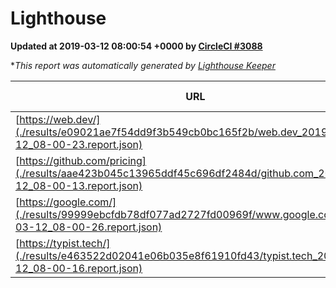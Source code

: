 
# Lighthouse

**Updated at 2019-03-12 08:00:54 +0000 by [CircleCI #3088](https://circleci.com/gh/ItinerisLtd/lighthouse-keeper-example/3088)**

**This report was automatically generated by [Lighthouse Keeper](https://github.com/itinerisltd/lighthouse-keeper)*

| URL | Performance | Accessibility | Best Practices | SEO | PWA | Updated At |
| --- | --- | --- | --- | --- | --- | --- |
| [https://web.dev/](./results/e09021ae7f54dd9f3b549cb0bc165f2b/web.dev_2019-03-12_08-00-23.report.json) | 0.97 | 0.93 | 1 | 0.87 | 1 | 2019-03-12T08:00:23.222Z |
| [https://github.com/pricing](./results/aae423b045c13965ddf45c696df2484d/github.com_2019-03-12_08-00-13.report.json) | 0.8 | 0.89 | 0.93 | 0.9 | 0.58 | 2019-03-12T08:00:13.101Z |
| [https://google.com/](./results/99999ebcfdb78df077ad2727fd00969f/www.google.com_2019-03-12_08-00-26.report.json) | 0.93 | 0.71 | 0.93 | 0.8 | 0.58 | 2019-03-12T08:00:26.666Z |
| [https://typist.tech/](./results/e463522d02041e06b035e8f61910fd43/typist.tech_2019-03-12_08-00-16.report.json) | 1 |  |  |  |  | 2019-03-12T08:00:16.802Z |

